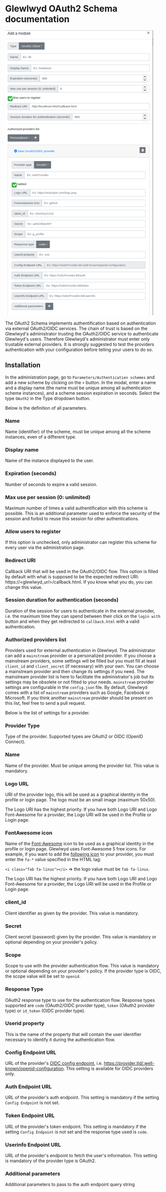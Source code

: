 # Glewlwyd OAuth2 Schema documentation

![scheme-oauth2](screenshots/scheme-oauth2.png)

The OAuth2 Schema implements authentification based on authentication via external OAuth2/OIDC services. The chain of trust is based on the Glewlwyd's administrator trusting the OAuth2/OIDC service to authenticate Glewlwyd's users. Therefore Glewlwyd's administrator must enter only trustable external providers. It is strongly suggested to test the providers authentication with your configuration before telling your users to do so.

## Installation

In the administration page, go to `Parameters/Authentication schemes` and add a new scheme by clicking on the `+` button. In the modal, enter a name and a display name (the name must be unique among all authentication scheme instances), and a scheme session expiration in seconds.
Select the type `OAuth2` in the Type dropdown button.

Below is the definition of all parameters.

### Name

Name (identifier) of the scheme, must be unique among all the scheme instances, even of a different type.

### Display name

Name of the instance displayed to the user.

### Expiration (seconds)

Number of seconds to expire a valid session.

### Max use per session (0: unlimited)

Maximum number of times a valid authentification with this scheme is possible. This is an additional parameter used to enforce the security of the session and forbid to reuse this session for other authentications.

### Allow users to register

If this option is unchecked, only administrator can register this scheme for every user via the administration page.

### Redirect URI

Callback URI that will be used in the OAuth2/OIDC flow. This option is filled by default with what is supposed to be the expected redirect URI: https://<glewlwyd_url>/callback.html. If you know what you do, you can change this value.

### Session duration for authentication (seconds)

Duration of the session for users to authenticate in the external provoder, i.e. the maximum time they can spend between their click on the `login with` button and when they get redirected to `callback.html` with a valid authentication.

### Authorized providers list

Providers used for external authentication in Glewlwyd. The administrator can add a `mainstream` provider or a personalized provider. If you choose a mainstream providers, some settings will be filled but you must fill at least `client_id` and `client_secret` (if necessary) with your own. You can choose a mainstream provider and then change its settings if you need. The mainstream provider list is here to facilitate the administrator's job but its settings may be obsolete or not fitted to your needs. `mainstream` provider settings are configurable in the `config.json` file.
By default, Glewlwyd comes with a list of `mainstream` providers such as Google, Facebook or Microsoft. If you think another `mainstream` provider should be present on this list, feel free to send a pull request.

Below is the list of settings for a provider.

### Provider Type

Type of the provider. Supported types are OAuth2 or OIDC (OpenID Connect).

### Name

Name of the provider. Must be unique among the provider list. This value is mandatory.

### Logo URL

URI of the provider logo, this will be used as a graphical identity in the profile or login page. The logo must be an small image (maximum 50x50).

The Logo URI has the highest priority. If you have both Logo URI and Logo Font-Awesome for a provider, the Logo URI will be used in the Profile or Login page.

### FontAwesome icon

Name of the [Font-Awesome](https://fontawesome.com/?from=io) icon to be used as a graphical identity in the profile or login page. Glewlwyd uses Font-Awesome 5 free icons.
For example, if you want to add the [following icon](https://fontawesome.com/icons/linux?style=brands) to your provider, you must enter the `fa-*` value specified in the HTML tag:

`<i class="fab fa-linux"></i>` => the logo value must be `fab fa-linux`.

The Logo URI has the highest priority. If you have both Logo URI and Logo Font-Awesome for a provider, the Logo URI will be used in the Profile or Login page.

### client_id

Client identifier as given by the provider. This value is mandatory.

### Secret

Client secret (password) given by the provider. This value is mandatory or optional depending on your provider's policy.

### Scope

Scope to use with the provider authentication flow. This value is mandatory or optional depending on your provider's policy. If the provider type is OIDC, the scope value will be set to `openid`.

### Response Type

OAuth2 response type to use for the authentication flow. Response types supported are `code` (OAuth2/OIDC provider type), `token` (OAuth2 provider type) or `id_token` (OIDC provider type).

### Userid property

This is the name of the property that will contain the user identifier necessary to identify it during the authentication flow.

### Config Endpoint URL

URL of the provider's [OIDC config endpoint](https://openid.net/specs/openid-connect-discovery-1_0.html), i.e. https://provider.tld/.well-known/openid-configuration. This setting is available for OIDC providers only.

### Auth Endpoint URL

URL of the provider's auth endpoint. This setting is mandatory if the setting `Config Endpoint` is not set.

### Token Endpoint URL

URL of the provider's token endpoint. This setting is mandatory if the setting `Config Endpoint` is not set and the response type used is `code`.

### Userinfo Endpoint URL

URL of the provider's endpoint to fetch the user's information. This setting is mandatory of the provider type is OAuth2.

### Additional parameters

Additional parameters to pass to the auth endpoint query string
